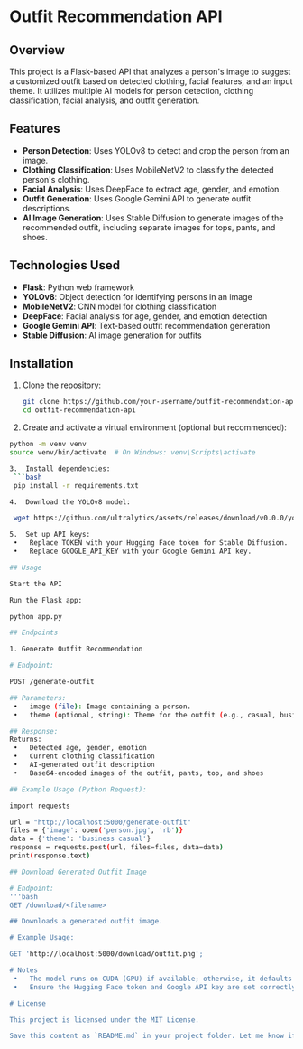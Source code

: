 
# Outfit Recommendation API  

## Overview  

This project is a Flask-based API that analyzes a person's image to suggest a customized outfit based on detected clothing, facial features, and an input theme. It utilizes multiple AI models for person detection, clothing classification, facial analysis, and outfit generation.

## Features  

- **Person Detection**: Uses YOLOv8 to detect and crop the person from an image.  
- **Clothing Classification**: Uses MobileNetV2 to classify the detected person's clothing.  
- **Facial Analysis**: Uses DeepFace to extract age, gender, and emotion.  
- **Outfit Generation**: Uses Google Gemini API to generate outfit descriptions.  
- **AI Image Generation**: Uses Stable Diffusion to generate images of the recommended outfit, including separate images for tops, pants, and shoes.  

## Technologies Used  

- **Flask**: Python web framework  
- **YOLOv8**: Object detection for identifying persons in an image  
- **MobileNetV2**: CNN model for clothing classification  
- **DeepFace**: Facial analysis for age, gender, and emotion detection  
- **Google Gemini API**: Text-based outfit recommendation generation  
- **Stable Diffusion**: AI image generation for outfits  

## Installation  

1. Clone the repository:  
   ```bash
   git clone https://github.com/your-username/outfit-recommendation-api.git
   cd outfit-recommendation-api

2.	Create and activate a virtual environment (optional but recommended):
   ```bash
   python -m venv venv  
   source venv/bin/activate  # On Windows: venv\Scripts\activate

3.	Install dependencies:
    ```bash
    pip install -r requirements.txt

4.	Download the YOLOv8 model:

    wget https://github.com/ultralytics/assets/releases/download/v0.0.0/yolov8n.pt

5.	Set up API keys:
	•	Replace TOKEN with your Hugging Face token for Stable Diffusion.
	•	Replace GOOGLE_API_KEY with your Google Gemini API key.

## Usage

Start the API

Run the Flask app:

python app.py

## Endpoints

1. Generate Outfit Recommendation

# Endpoint:

POST /generate-outfit

## Parameters:
	•	image (file): Image containing a person.
	•	theme (optional, string): Theme for the outfit (e.g., casual, business, sporty).

 ## Response:
Returns:
	•	Detected age, gender, emotion
	•	Current clothing classification
	•	AI-generated outfit description
	•	Base64-encoded images of the outfit, pants, top, and shoes

## Example Usage (Python Request):

import requests  

url = "http://localhost:5000/generate-outfit"  
files = {'image': open('person.jpg', 'rb')}  
data = {'theme': 'business casual'}  
response = requests.post(url, files=files, data=data)  
print(response.text)  

## Download Generated Outfit Image

# Endpoint:
'''bash
GET /download/<filename>

## Downloads a generated outfit image.

# Example Usage:

GET 'http://localhost:5000/download/outfit.png';

# Notes
	•	The model runs on CUDA (GPU) if available; otherwise, it defaults to CPU.
	•	Ensure the Hugging Face token and Google API key are set correctly before running the application.

# License

This project is licensed under the MIT License.

Save this content as `README.md` in your project folder. Let me know if you need any modifications!